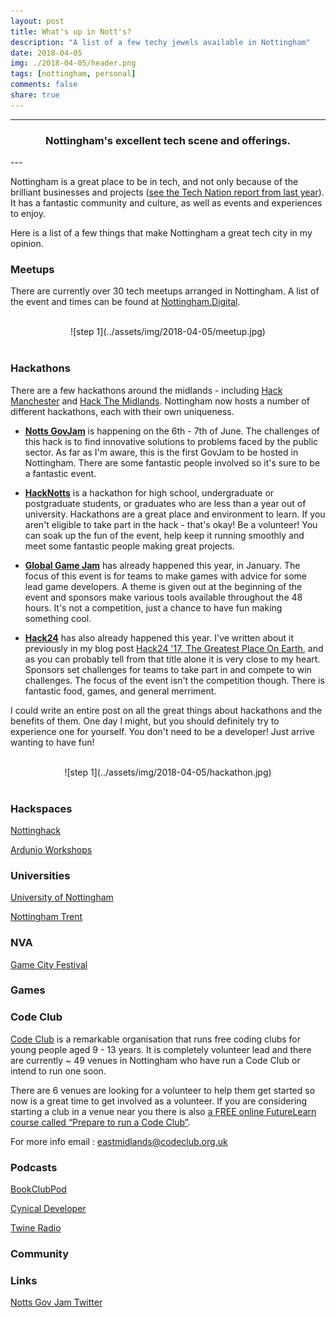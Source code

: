 ```yaml
---
layout: post
title: What's up in Nott's?
description: "A list of a few techy jewels available in Nottingham"
date: 2018-04-05
img: ./2018-04-05/header.png
tags: [nottingham, personal]
comments: false
share: true
---
```



----
<center>
<h3> Nottingham's excellent tech scene and offerings. </h3>
</center>
--- 
<br/>


Nottingham is a great place to be in tech, and not only because of the brilliant businesses and projects ([see the Tech Nation report from last year](https://technation.techcityuk.com/cluster/nottingham/)). It has a fantastic community and culture, as well as events and experiences to enjoy.

Here is a list of a few things that make Nottingham a great tech city in my opinion.

### Meetups

There are currently over 30 tech meetups arranged in Nottingham. A list of the event and times can be found at [Nottingham.Digital](https://nottingham.digital/).

<br/>
<div style="text-align:center; width:80%; margin-left: 10%;" markdown="1">
![step 1](../assets/img/2018-04-05/meetup.jpg)
</div> 
<br/>

### Hackathons
 
There are a few hackathons around the midlands - including [Hack Manchester]() and [Hack The Midlands](). Nottingham now hosts a number of different hackathons, each with their own uniqueness.

- **[Notts GovJam](http://www.govjam.org/content/about)** is happening on the 6th - 7th of June. The challenges of this hack is to find innovative solutions to problems faced by the public sector. As far as I'm aware, this is the first GovJam to be hosted in Nottingham. There are some fantastic people involved so it's sure to be a fantastic event.

- **[HackNotts](http://hacknotts.com/)** is a hackathon for high school, undergraduate or postgraduate students, or graduates who are less than a year out of university. Hackathons are a great place and environment to learn. If you aren't eligible to take part in the hack - that's okay! Be a volunteer! You can soak up the fun of the event, help keep it running smoothly and meet some fantastic people making great projects.

- **[Global Game Jam](https://globalgamejam.org/)** has already happened this year, in January. The focus of this event is for teams to make games with advice for some lead game developers. A theme is given out at the beginning of the event and sponsors make various tools available throughout the 48 hours. It's not a competition, just a chance to have fun making something cool.

- **[Hack24](https://www.hack24.co.uk/)** has also already happened this year. I've written about it previously in my blog post [Hack24 '17, The Greatest Place On Earth](http://jesswhite.co.uk/hack242017-post/), and as you can probably tell from that title alone it is very close to my heart. Sponsors set challenges for teams to take part in and compete to win challenges. The focus of the event isn't the competition though. There is fantastic food, games, and general merriment. 

I could write an entire post on all the great things about hackathons and the benefits of them. One day I might, but you should definitely try to experience one for yourself. You don't need to be a developer! Just arrive wanting to have fun!

<br/>
<div style="text-align:center; width:80%; margin-left: 10%;" markdown="1">
![step 1](../assets/img/2018-04-05/hackathon.jpg)
</div> 
<br/>

### Hackspaces

[Nottinghack](http://nottinghack.org.uk/)

[Ardunio Workshops](http://nottinghack.org.uk/introduction-to-arduino-workshop/)

### Universities

[University of Nottingham]()

[Nottingham Trent]()

### NVA

[Game City Festival](https://www.thenva.com/gamecity-festival/)

### Games

### Code Club

[Code Club](https://www.codeclub.org.uk/) is a remarkable organisation that runs free coding clubs for young people aged 9 - 13 years. It is completely volunteer lead and there are currently ~ 49 venues in Nottingham who have run a Code Club or intend to run one soon.

There are 6 venues are looking for a volunteer to help them get started so now is a great time to get involved as a volunteer. If you are considering starting a club in a venue near you there is also [a FREE online FutureLearn course called “Prepare to run a Code Club”](https://www.futurelearn.com/courses/code-club).

For more info email : [eastmidlands@codeclub.org.uk](mailto:eastmidlands@codeclub.org.uk)

### Podcasts

[BookClubPod]()

[Cynical Developer]()

[Twine Radio]()

### Community

### Links

[Notts Gov Jam Twitter](https://twitter.com/nottsgovjam)